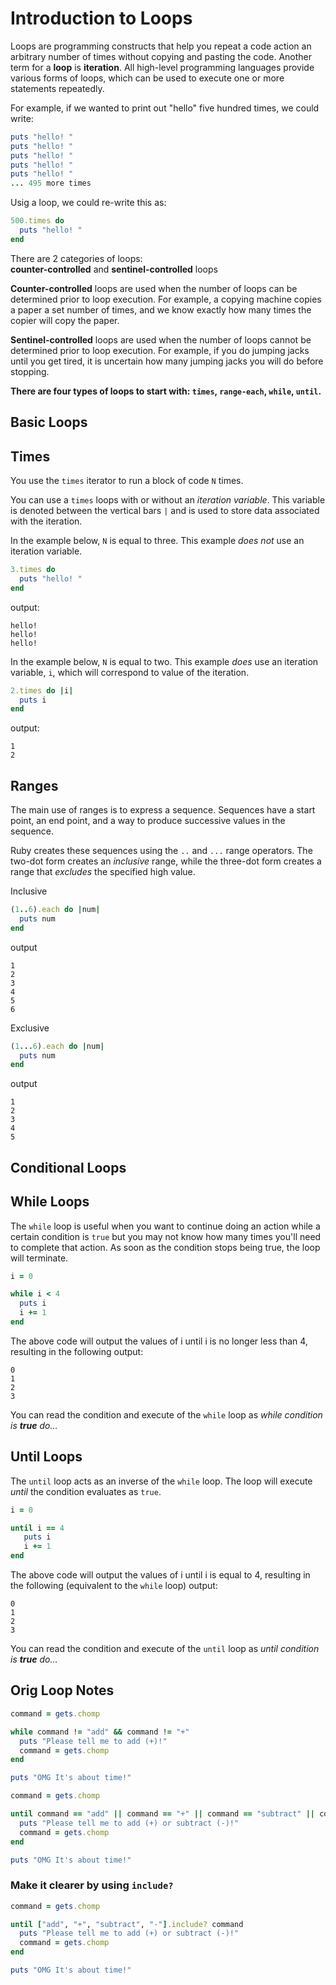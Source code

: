 # Introduction to Loops
Loops are programming constructs that help you repeat a code action an arbitrary number of times without copying and pasting the code. Another term for a **loop** is **iteration**. All high-level programming languages provide various forms of loops, which can be used to execute one or more statements repeatedly.

For example, if we wanted to print out "hello" five hundred times, we could write:
```ruby
puts "hello! "
puts "hello! "
puts "hello! "
puts "hello! "
puts "hello! "
... 495 more times
```

Usig a loop, we could re-write this as:
```ruby
500.times do
  puts "hello! "
end
```

There are 2 categories of loops:   
**counter-controlled** and **sentinel-controlled** loops

**Counter-controlled** loops are used when the number of loops can be determined prior to loop execution.  For example, a copying machine copies a paper a set number of times, and we know exactly how many times the copier will copy the paper.

**Sentinel-controlled** loops are used when the number of loops cannot be determined prior to loop execution.  For example, if you do jumping jacks until you get tired, it is uncertain how many jumping jacks you will do before stopping.

**There are four types of loops to start with: `times`, `range-each`, `while`, `until`.**

## Basic Loops
## Times
You use the `times` iterator to run a block of code `N` times.

You can use a `times` loops with or without an _iteration variable_. This variable is denoted between the vertical bars `|` and is used to store data associated with the iteration.

In the example below, `N` is equal to three. This example _does not_ use an iteration variable.
```ruby
3.times do
  puts "hello! "
end
```
output:
```
hello!
hello!
hello!
```

In the example below, `N` is equal to two. This example _does_ use an iteration variable, `i`, which will correspond to value of the iteration.
```ruby
2.times do |i|
  puts i
end
```
output:
```
1
2
```

## Ranges
The main use of ranges is to express a sequence. Sequences have a start point, an end point, and a way to produce successive values in the sequence.

Ruby creates these sequences using the `..` and `...` range operators. The two-dot form creates an _inclusive_ range, while the three-dot form creates a range that _excludes_ the specified high value.

Inclusive
```ruby
(1..6).each do |num|
  puts num
end
```
output
```
1
2
3
4
5
6
```

Exclusive
```ruby
(1...6).each do |num|
  puts num
end
```
output
```
1
2
3
4
5
```

## Conditional Loops
## While Loops
The `while` loop is useful when you want to continue doing an action while a certain condition is `true` but you may not know how many times you'll need to complete that action. As soon as the condition stops being true, the loop will terminate.

```ruby
i = 0

while i < 4
  puts i
  i += 1
end
```

The above code will output the values of i until i is no longer less than 4, resulting in the following output:
```
0
1
2
3
```

You can read the condition and execute of the `while` loop as _while condition is **true** do..._

## Until Loops
The `until` loop acts as an inverse of the `while` loop. The loop will execute _until_ the condition evaluates as `true`.


```ruby
i = 0

until i == 4
   puts i
   i += 1
end
```

The above code will output the values of i until i is equal to 4, resulting in the following (equivalent to the `while` loop) output:
```
0
1
2
3
```

You can read the condition and execute of the `until` loop as _until condition is **true** do..._

## Orig Loop Notes
```ruby
command = gets.chomp

while command != "add" && command != "+"
  puts "Please tell me to add (+)!"
  command = gets.chomp
end

puts "OMG It's about time!"
```

```ruby
command = gets.chomp

until command == "add" || command == "+" || command == "subtract" || command == "-"
  puts "Please tell me to add (+) or subtract (-)!"
  command = gets.chomp
end

puts "OMG It's about time!"
```

### Make it clearer by using `include?`
```ruby
command = gets.chomp

until ["add", "+", "subtract", "-"].include? command
  puts "Please tell me to add (+) or subtract (-)!"
  command = gets.chomp
end

puts "OMG It's about time!"
```
